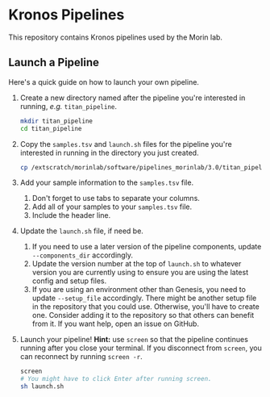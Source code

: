 # Kronos Pipelines

This repository contains Kronos pipelines used by the Morin lab. 

## Launch a Pipeline

Here's a quick guide on how to launch your own pipeline. 

1. Create a new directory named after the pipeline you're interested in running, _e.g._ `titan_pipeline`. 

	```bash
	mkdir titan_pipeline
	cd titan_pipeline
	```

2. Copy the `samples.tsv` and `launch.sh` files for the pipeline you're interested in running in the directory you just created. 
	
	```bash
	cp /extscratch/morinlab/software/pipelines_morinlab/3.0/titan_pipeline/{samples.tsv,launch.sh} .
	```
	
3. Add your sample information to the `samples.tsv` file. 

	1. Don't forget to use tabs to separate your columns.
	2. Add all of your samples to your `samples.tsv` file. 
	3. Include the header line. 

4. Update the `launch.sh` file, if need be. 

	1. If you need to use a later version of the pipeline components, update `--components_dir` accordingly. 
	2. Update the version number at the top of `launch.sh` to whatever version you are currently using to ensure you are using the latest config and setup files. 
	3. If you are using an environment other than Genesis, you need to update `--setup_file` accordingly. There might be another setup file in the repository that you could use. Otherwise, you'll have to create one. Consider adding it to the repository so that others can benefit from it. If you want help, open an issue on GitHub. 

5. Launch your pipeline! **Hint:** use `screen` so that the pipeline continues running after you close your terminal. If you disconnect from `screen`, you can reconnect by running `screen -r`. 

	```bash
	screen
	# You might have to click Enter after running screen.
	sh launch.sh
	```

